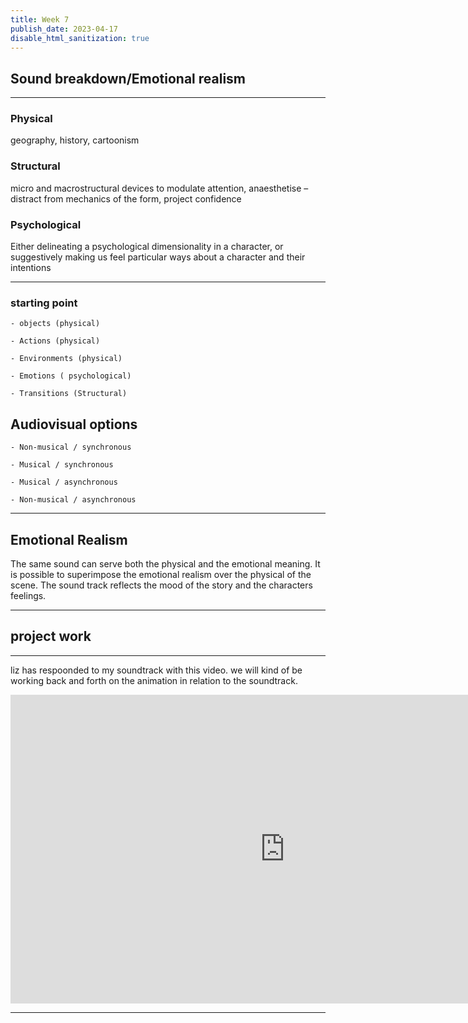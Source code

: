 ```yaml
---
title: Week 7
publish_date: 2023-04-17
disable_html_sanitization: true
---
```


## Sound breakdown/Emotional realism ##

---

### Physical ##
geography, history, cartoonism 

 

 

### Structural ##
micro and macrostructural devices to modulate attention, anaesthetise – distract from mechanics of the form, project confidence 

 

 

### Psychological ##
Either delineating a psychological dimensionality in a character, or suggestively making us feel particular ways about a character and their intentions  

 
---

 
 
### starting point ## 
 
 

    - objects (physical) 

    - Actions (physical) 

    - Environments (physical) 

    - Emotions ( psychological) 

    - Transitions (Structural) 

 
 
## Audiovisual options ##
 
 

    - Non-musical / synchronous 

    - Musical / synchronous 

    - Musical / asynchronous 

    - Non-musical / asynchronous 


---

## Emotional Realism

The same sound can serve both the physical and the emotional meaning. It is possible to superimpose the emotional realism over the physical of the scene. The sound track reflects the mood of the story and the characters feelings.

---

 ## project work ##



 ---

liz has respoonded to my soundtrack with this video. we will kind of be working back and forth on the animation in relation to the soundtrack. 


<iframe width="878" height="494" src="https://www.youtube.com/embed/A778uDQ5m9M" title="COFFEE DRUNKDATE 2" frameborder="0" allow="accelerometer; autoplay; clipboard-write; encrypted-media; gyroscope; picture-in-picture; web-share" allowfullscreen></iframe>

 ---


 


